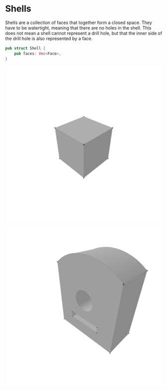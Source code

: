# Shells

Shells are a collection of faces that together form a closed space. They have to be watertight, meaning that there are no holes in the shell. This does not mean a shell cannot represent a drill hole, but that the inner side of the drill hole is also represented by a face.

```rust
pub struct Shell {
    pub faces: Vec<Face>,
}
```

![Shell](./generated_images/topology/shell1.png)

![Shell2](./generated_images/topology/shell2.png)
